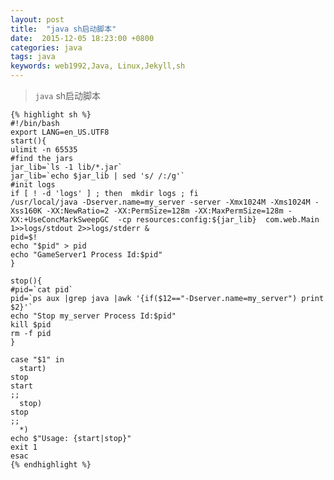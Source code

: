 ```yaml
---
layout: post
title:  "java sh启动脚本"
date:  2015-12-05 18:23:00 +0800
categories: java
tags: java
keywords: web1992,Java, Linux,Jekyll,sh
---
```


> `java` sh启动脚本

<!--more-->

    {% highlight sh %}
    #!/bin/bash
    export LANG=en_US.UTF8
    start(){
    ulimit -n 65535
    #find the jars
    jar_lib=`ls -1 lib/*.jar`
    jar_lib=`echo $jar_lib | sed 's/ /:/g'`
    #init logs
    if [ ! -d 'logs' ] ; then  mkdir logs ; fi
    /usr/local/java -Dserver.name=my_server -server -Xmx1024M -Xms1024M -Xss160K -XX:NewRatio=2 -XX:PermSize=128m -XX:MaxPermSize=128m -XX:+UseConcMarkSweepGC  -cp resources:config:${jar_lib}  com.web.Main 1>>logs/stdout 2>>logs/stderr &
    pid=$!
    echo "$pid" > pid
    echo "GameServer1 Process Id:$pid"
    }
     
    stop(){
    #pid=`cat pid`
    pid=`ps aux |grep java |awk '{if($12=="-Dserver.name=my_server") print $2}'`
    echo "Stop my_server Process Id:$pid"
    kill $pid
    rm -f pid
    }
     
    case "$1" in
      start)
    stop
    start
    ;;
      stop)
    stop
    ;;
      *)
    echo $"Usage: {start|stop}"
    exit 1
    esac
    {% endhighlight %}


